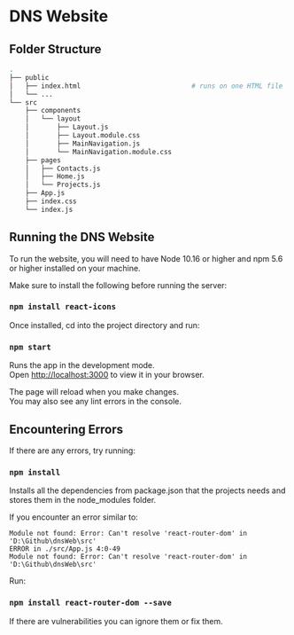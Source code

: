 # DNS Website

## Folder Structure

```bash
.
├── public
│   ├── index.html                            # runs on one HTML file
│   └── ...
└── src
    ├── components
    │   └── layout
    │       ├── Layout.js
    │       ├── Layout.module.css
    │       ├── MainNavigation.js
    │       └── MainNavigation.module.css
    ├── pages
    │   ├── Contacts.js
    │   ├── Home.js
    │   └── Projects.js
    ├── App.js
    ├── index.css
    └── index.js
```

## Running the DNS Website

To run the website, you will need to have Node 10.16 or higher and npm 5.6 or higher installed on your machine.

Make sure to install the following before running the server:
### `npm install react-icons`

Once installed, cd into the project directory and run:

### `npm start`

Runs the app in the development mode.\
Open [http://localhost:3000](http://localhost:3000) to view it in your browser.

The page will reload when you make changes.\
You may also see any lint errors in the console.

## Encountering Errors

If there are any errors, try running:

### `npm install`

Installs all the dependencies from package.json that the projects needs and stores them in the node_modules folder.

If you encounter an error similar to:

```
Module not found: Error: Can't resolve 'react-router-dom' in 'D:\Github\dnsWeb\src'
ERROR in ./src/App.js 4:0-49
Module not found: Error: Can't resolve 'react-router-dom' in 'D:\Github\dnsWeb\src'
```

Run:

 ### `npm install react-router-dom --save`

 If there are vulnerabilities you can ignore them or fix them.
